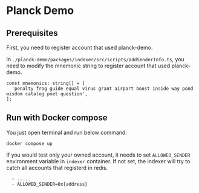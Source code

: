 # Planck Demo

## Prerequisites

First, you need to register account that used planck-demo.

In `./planck-demo/packages/indexer/src/scripts/addSenderInfo.ts`, you need to modify the mnemonic string to register account that used planck-demo.

```
const mnemonics: string[] = [
  'penalty frog guide equal virus grant airport boost inside way pond wisdom catalog poet question',
];
```

## Run with Docker compose

You just open terminal and run below command:

```
docker compose up
```

If you would test only your owned account, it needs to set `ALLOWED_SENDER` environment variable in `indexer` container. If not set, the indexer will try to catch all accounts that registerd in redis.

```
  - .....
  - ALLOWED_SENDER=0x{address}
```
